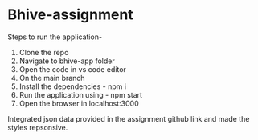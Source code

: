 # Bhive-assignment

Steps to run the application-
1. Clone the repo
2. Navigate to bhive-app folder
3. Open the code in vs code editor
4. On the main branch 
5. Install the dependencies - npm i
6. Run the application using - npm start
7. Open the browser in localhost:3000

Integrated json data provided in the assignment github link and made the styles repsonsive.
